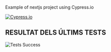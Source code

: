Example of nextjs project using Cypress.io

<!---Start place for the badge -->
[![Cypress.io](https://img.shields.io/badge/tested%20with-Cypress-04C38E.svg)](https://www.cypress.io/)

<!---End place for the badge -->
 
 
## RESULTAT DELS ÚLTIMS TESTS
![Tests Success](https://img.shields.io/badge/tested%20with-Cypress-04C38E.svg)

